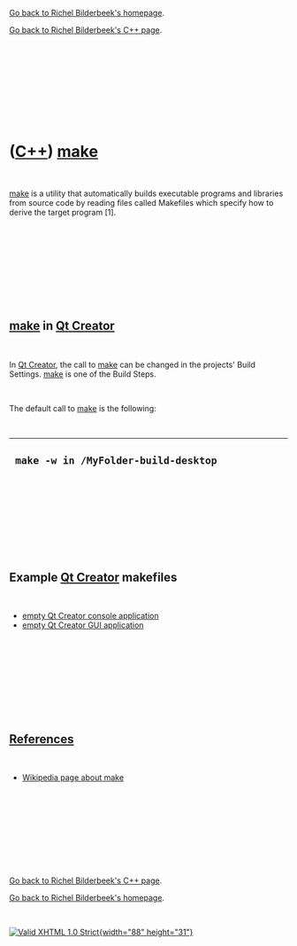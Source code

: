 [Go back to Richel Bilderbeek's homepage](index.htm).

[Go back to Richel Bilderbeek's C++ page](Cpp.htm).

 

 

 

 

 

([C++](Cpp.htm)) [make](CppMake.htm)
====================================

 

[make](CppMake.htm) is a utility that automatically builds executable
programs and libraries from source code by reading files called
Makefiles which specify how to derive the target program \[1\].

 

 

 

 

 

[make](CppMake.htm) in [Qt Creator](CppQtCreator.htm)
-----------------------------------------------------

 

In [Qt Creator](CppQtCreator.htm), the call to [make](CppMake.htm) can
be changed in the projects' Build Settings. [make](CppMake.htm) is one
of the Build Steps.

 

The default call to [make](CppMake.htm) is the following:

 

  ---------------------------------------
  ` make -w in /MyFolder-build-desktop`
  ---------------------------------------

 

 

 

 

 

Example [Qt Creator](CppQtCreator.htm) makefiles
------------------------------------------------

 

-   [empty Qt Creator console application](CppMakeConsole.htm)
-   [empty Qt Creator GUI application](CppMakeGui.htm)

 

 

 

 

 

[References](CppReferences.htm)
-------------------------------

 

-   [Wikipedia page about
    make](http://en.wikipedia.org/wiki/Make_%28software%29)

 

 

 

 

 

[Go back to Richel Bilderbeek's C++ page](Cpp.htm).

[Go back to Richel Bilderbeek's homepage](index.htm).

 

[![Valid XHTML 1.0 Strict](valid-xhtml10.png){width="88"
height="31"}](http://validator.w3.org/check?uri=referer)
